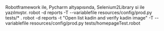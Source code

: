 Robotframework ile, Pycharm altyapısında,  Selenium2Library si ile yazılmıştır.
robot -d reports -T --variablefile resources/config/prod.py  tests/* .
robot -d reports -t "Open list kadin and verify kadin image"  -T --variablefile resources/config/prod.py  tests/homepageTest.robot
